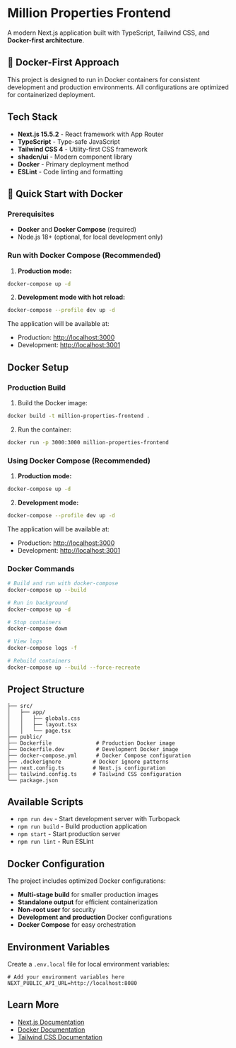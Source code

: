# Million Properties Frontend

A modern Next.js application built with TypeScript, Tailwind CSS, and **Docker-first architecture**.

## 🐳 Docker-First Approach

This project is designed to run in Docker containers for consistent development and production environments. All configurations are optimized for containerized deployment.

## Tech Stack

- **Next.js 15.5.2** - React framework with App Router
- **TypeScript** - Type-safe JavaScript
- **Tailwind CSS 4** - Utility-first CSS framework
- **shadcn/ui** - Modern component library
- **Docker** - Primary deployment method
- **ESLint** - Code linting and formatting

## 🚀 Quick Start with Docker

### Prerequisites

- **Docker** and **Docker Compose** (required)
- Node.js 18+ (optional, for local development only)

### Run with Docker Compose (Recommended)

1. **Production mode:**
```bash
docker-compose up -d
```

2. **Development mode with hot reload:**
```bash
docker-compose --profile dev up -d
```

The application will be available at:
- Production: [http://localhost:3000](http://localhost:3000)
- Development: [http://localhost:3001](http://localhost:3001)

## Docker Setup

### Production Build

1. Build the Docker image:
```bash
docker build -t million-properties-frontend .
```

2. Run the container:
```bash
docker run -p 3000:3000 million-properties-frontend
```

### Using Docker Compose (Recommended)

1. **Production mode:**
```bash
docker-compose up -d
```

2. **Development mode:**
```bash
docker-compose --profile dev up -d
```

The application will be available at:
- Production: [http://localhost:3000](http://localhost:3000)
- Development: [http://localhost:3001](http://localhost:3001)

### Docker Commands

```bash
# Build and run with docker-compose
docker-compose up --build

# Run in background
docker-compose up -d

# Stop containers
docker-compose down

# View logs
docker-compose logs -f

# Rebuild containers
docker-compose up --build --force-recreate
```

## Project Structure

```
├── src/
│   ├── app/
│   │   ├── globals.css
│   │   ├── layout.tsx
│   │   └── page.tsx
├── public/
├── Dockerfile              # Production Docker image
├── Dockerfile.dev          # Development Docker image
├── docker-compose.yml      # Docker Compose configuration
├── .dockerignore          # Docker ignore patterns
├── next.config.ts         # Next.js configuration
├── tailwind.config.ts     # Tailwind CSS configuration
└── package.json
```

## Available Scripts

- `npm run dev` - Start development server with Turbopack
- `npm run build` - Build production application
- `npm start` - Start production server
- `npm run lint` - Run ESLint

## Docker Configuration

The project includes optimized Docker configurations:

- **Multi-stage build** for smaller production images
- **Standalone output** for efficient containerization
- **Non-root user** for security
- **Development and production** Docker configurations
- **Docker Compose** for easy orchestration

## Environment Variables

Create a `.env.local` file for local environment variables:

```env
# Add your environment variables here
NEXT_PUBLIC_API_URL=http://localhost:8080
```

## Learn More

- [Next.js Documentation](https://nextjs.org/docs)
- [Docker Documentation](https://docs.docker.com/)
- [Tailwind CSS Documentation](https://tailwindcss.com/docs)
